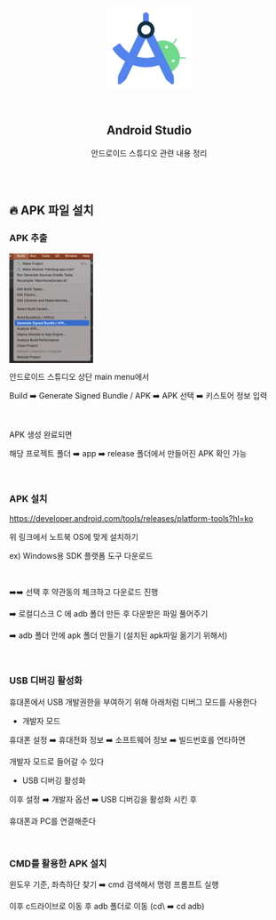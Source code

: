 <div align="center">
  <p>
    <img src="../README.assets/studio.png">
  </p>
  <br>
  <h2>Android Studio</h2>
  <p>안드로이드 스튜디오 관련 내용 정리</p>
  <br>
  <br>
</div>


## 🔥 APK 파일 설치

### APK 추출

<img src="../README.assets/apk.png" alt="sdk33" align="center" width="30%" />

안드로이드 스튜디오 상단 main menu에서

Build ➡️ Generate Signed Bundle / APK ➡️ APK 선택 ➡️ 키스토어 정보 입력

<br>

APK 생성 완료되면

해당 프로젝트 폴더 ➡️ app ➡️ release 폴더에서 만들어진 APK 확인 가능

<br>

### APK 설치

https://developer.android.com/tools/releases/platform-tools?hl=ko

위 링크에서 노트북 OS에 맞게 설치하기

ex) Windows용 SDK 플랫폼 도구 다운로드

<br>

➡️➡️ 선택 후 약관동의 체크하고 다운로드 진행

➡️ 로컬디스크 C 에 adb 폴더 만든 후 다운받은 파일 풀어주기

➡️ adb 폴더 안에 apk 폴더 만들기 (설치된 apk파일 옮기기 위해서)

<br>

###  USB 디버깅 활성화

휴대폰에서 USB 개발권한을 부여하기 위해 아래처럼 디버그 모드를 사용한다

- 개발자 모드

휴대폰 설정 ➡️ 휴대전화 정보 ➡️ 소프트웨어 정보 ➡️ 빌드번호를 연타하면

개발자 모드로 들어갈 수 있다

- USB 디버깅 활성화

이후 설정 ➡️ 개발자 옵션 ➡️ USB 디버깅을 활성화 시킨 후

휴대폰과 PC를 연결해준다

<br>

### CMD를 활용한 APK 설치

윈도우 기준, 좌측하단 찾기 ➡️ cmd 검색해서 명령 프롬프트 실행

이후 c드라이브로 이동 후 adb 폴더로 이동 (cd\ ➡️ cd adb)

